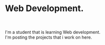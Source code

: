# Web Development. 
<br> <br>
I'm a student that is learning Web development.
<br>
I'm posting the projects that i work on here.
